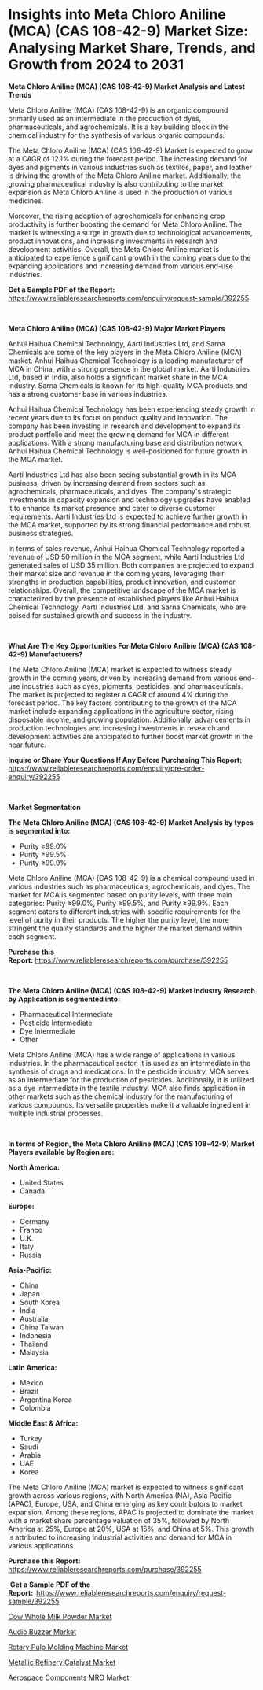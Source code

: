 <p><h1>Insights into Meta Chloro Aniline (MCA) (CAS 108-42-9) Market Size: Analysing Market Share, Trends, and Growth from 2024 to 2031</h1></p><p><strong>Meta Chloro Aniline (MCA) (CAS 108-42-9) Market Analysis and Latest Trends</strong></p>
<p><p>Meta Chloro Aniline (MCA) (CAS 108-42-9) is an organic compound primarily used as an intermediate in the production of dyes, pharmaceuticals, and agrochemicals. It is a key building block in the chemical industry for the synthesis of various organic compounds.</p><p>The Meta Chloro Aniline (MCA) (CAS 108-42-9) Market is expected to grow at a CAGR of 12.1% during the forecast period. The increasing demand for dyes and pigments in various industries such as textiles, paper, and leather is driving the growth of the Meta Chloro Aniline market. Additionally, the growing pharmaceutical industry is also contributing to the market expansion as Meta Chloro Aniline is used in the production of various medicines.</p><p>Moreover, the rising adoption of agrochemicals for enhancing crop productivity is further boosting the demand for Meta Chloro Aniline. The market is witnessing a surge in growth due to technological advancements, product innovations, and increasing investments in research and development activities. Overall, the Meta Chloro Aniline market is anticipated to experience significant growth in the coming years due to the expanding applications and increasing demand from various end-use industries.</p></p>
<p><strong>Get a Sample PDF of the Report:&nbsp;</strong> <a href="https://www.reliableresearchreports.com/enquiry/request-sample/392255">https://www.reliableresearchreports.com/enquiry/request-sample/392255</a></p>
<p>&nbsp;</p>
<p><strong>Meta Chloro Aniline (MCA) (CAS 108-42-9) Major Market Players</strong></p>
<p><p>Anhui Haihua Chemical Technology, Aarti Industries Ltd, and Sarna Chemicals are some of the key players in the Meta Chloro Aniline (MCA) market. Anhui Haihua Chemical Technology is a leading manufacturer of MCA in China, with a strong presence in the global market. Aarti Industries Ltd, based in India, also holds a significant market share in the MCA industry. Sarna Chemicals is known for its high-quality MCA products and has a strong customer base in various industries.</p><p>Anhui Haihua Chemical Technology has been experiencing steady growth in recent years due to its focus on product quality and innovation. The company has been investing in research and development to expand its product portfolio and meet the growing demand for MCA in different applications. With a strong manufacturing base and distribution network, Anhui Haihua Chemical Technology is well-positioned for future growth in the MCA market.</p><p>Aarti Industries Ltd has also been seeing substantial growth in its MCA business, driven by increasing demand from sectors such as agrochemicals, pharmaceuticals, and dyes. The company's strategic investments in capacity expansion and technology upgrades have enabled it to enhance its market presence and cater to diverse customer requirements. Aarti Industries Ltd is expected to achieve further growth in the MCA market, supported by its strong financial performance and robust business strategies.</p><p>In terms of sales revenue, Anhui Haihua Chemical Technology reported a revenue of USD 50 million in the MCA segment, while Aarti Industries Ltd generated sales of USD 35 million. Both companies are projected to expand their market size and revenue in the coming years, leveraging their strengths in production capabilities, product innovation, and customer relationships. Overall, the competitive landscape of the MCA market is characterized by the presence of established players like Anhui Haihua Chemical Technology, Aarti Industries Ltd, and Sarna Chemicals, who are poised for sustained growth and success in the industry.</p></p>
<p>&nbsp;</p>
<p><strong>What Are The Key Opportunities For Meta Chloro Aniline (MCA) (CAS 108-42-9) Manufacturers?</strong></p>
<p><p>The Meta Chloro Aniline (MCA) market is expected to witness steady growth in the coming years, driven by increasing demand from various end-use industries such as dyes, pigments, pesticides, and pharmaceuticals. The market is projected to register a CAGR of around 4% during the forecast period. The key factors contributing to the growth of the MCA market include expanding applications in the agriculture sector, rising disposable income, and growing population. Additionally, advancements in production technologies and increasing investments in research and development activities are anticipated to further boost market growth in the near future.</p></p>
<p><strong>Inquire or Share Your Questions If Any Before Purchasing This Report:</strong> <a href="https://www.reliableresearchreports.com/enquiry/pre-order-enquiry/392255">https://www.reliableresearchreports.com/enquiry/pre-order-enquiry/392255</a></p>
<p>&nbsp;</p>
<p><strong>Market Segmentation</strong></p>
<p><strong>The Meta Chloro Aniline (MCA) (CAS 108-42-9) Market Analysis by types is segmented into:</strong></p>
<p><ul><li>Purity ≥99.0%</li><li>Purity ≥99.5%</li><li>Purity ≥99.9%</li></ul></p>
<p><p>Meta Chloro Aniline (MCA) (CAS 108-42-9) is a chemical compound used in various industries such as pharmaceuticals, agrochemicals, and dyes. The market for MCA is segmented based on purity levels, with three main categories: Purity ≥99.0%, Purity ≥99.5%, and Purity ≥99.9%. Each segment caters to different industries with specific requirements for the level of purity in their products. The higher the purity level, the more stringent the quality standards and the higher the market demand within each segment.</p></p>
<p><strong>Purchase this Report:&nbsp;</strong><a href="https://www.reliableresearchreports.com/purchase/392255">https://www.reliableresearchreports.com/purchase/392255</a></p>
<p>&nbsp;</p>
<p><strong>The Meta Chloro Aniline (MCA) (CAS 108-42-9) Market Industry Research by Application is segmented into:</strong></p>
<p><ul><li>Pharmaceutical Intermediate</li><li>Pesticide Intermediate</li><li>Dye Intermediate</li><li>Other</li></ul></p>
<p><p>Meta Chloro Aniline (MCA) has a wide range of applications in various industries. In the pharmaceutical sector, it is used as an intermediate in the synthesis of drugs and medications. In the pesticide industry, MCA serves as an intermediate for the production of pesticides. Additionally, it is utilized as a dye intermediate in the textile industry. MCA also finds application in other markets such as the chemical industry for the manufacturing of various compounds. Its versatile properties make it a valuable ingredient in multiple industrial processes.</p></p>
<p>&nbsp;</p>
<p><strong>In terms of Region, the Meta Chloro Aniline (MCA) (CAS 108-42-9) Market Players available by Region are:</strong></p>
<p>
    <p> <strong> North America: </strong>
        <ul>
            <li>United States</li>
            <li>Canada</li>
        </ul>
        </p> 
    <p> <strong> Europe: </strong>
        <ul>
            <li>Germany</li>
            <li>France</li>
            <li>U.K.</li>
            <li>Italy</li>
            <li>Russia</li>
        </ul>
        </p> 
    <p> <strong> Asia-Pacific: </strong>
        <ul>
            <li>China</li>
            <li>Japan</li>
            <li>South Korea</li>
            <li>India</li>
            <li>Australia</li>
            <li>China Taiwan</li>
            <li>Indonesia</li>
            <li>Thailand</li>
            <li>Malaysia</li>
        </ul>
        </p> 
    <p> <strong> Latin America: </strong>
        <ul>
            <li>Mexico</li>
            <li>Brazil</li>
            <li>Argentina Korea</li>
            <li>Colombia</li>
        </ul>
        </p> 
    <p> <strong> Middle East & Africa: </strong>
        <ul>
            <li>Turkey</li>
            <li>Saudi</li>
            <li>Arabia</li>
            <li>UAE</li>
            <li>Korea</li>
        </ul>
    </p>
    </p>
<p><p>The Meta Chloro Aniline (MCA) market is expected to witness significant growth across various regions, with North America (NA), Asia Pacific (APAC), Europe, USA, and China emerging as key contributors to market expansion. Among these regions, APAC is projected to dominate the market with a market share percentage valuation of 35%, followed by North America at 25%, Europe at 20%, USA at 15%, and China at 5%. This growth is attributed to increasing industrial activities and demand for MCA in various applications.</p></p>
<p><strong>Purchase this Report: </strong><a href="https://www.reliableresearchreports.com/purchase/392255">https://www.reliableresearchreports.com/purchase/392255</a></p>
<p>&nbsp;<strong>Get a Sample PDF of the Report:&nbsp;&nbsp;</strong><a href="https://www.reliableresearchreports.com/enquiry/request-sample/392255">https://www.reliableresearchreports.com/enquiry/request-sample/392255</a></p>
<p><strong></strong></p>
<p><p><a href="https://view.publitas.com/reportprime-1/cow-whole-milk-powder-market-share-market-new-trends-analysis-report-by-type-by-application-by-end-use-by-region-and-segment-forecasts-2024-2031/">Cow Whole Milk Powder Market</a></p><p><a href="https://view.publitas.com/reportprime-1/audio-buzzer-market-size-growth-outlook-from-2024-to-2031-projecting-at-markets-trends-analysis-by-application-regional-outlook-and-revenue/">Audio Buzzer Market</a></p><p><a href="https://artistic-helicopter-ca9.notion.site/Insights-into-Rotary-Pulp-Molding-Machine-Market-Size-Analysing-Market-Share-Trends-and-Growth-fr-7f1efcf733f1458fbb72809751b0e2b8">Rotary Pulp Molding Machine Market</a></p><p><a href="https://picayune-night-cbd.notion.site/Metallic-Refinery-Catalyst-Market-Size-and-Examines-its-Market-Scope-with-a-Primary-Focus-on-Growt-48ba92aa0f50403a98e09e94a0421d4e">Metallic Refinery Catalyst Market</a></p><p><a href="https://valiant-lunge-8fe.notion.site/Aerospace-Components-MRO-Market-Offers-Provide-Insightful-Data-for-the-Time-Period-from-2024-to-2031-88e5e925d98840138f13e923fc568cb0">Aerospace Components MRO Market</a></p></p>